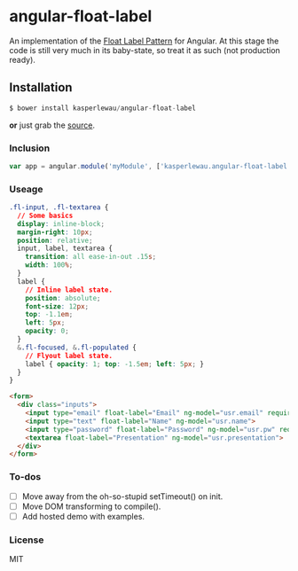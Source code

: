 # angular-float-label


An implementation of the [Float Label Pattern](http://bradfrostweb.com/blog/post/float-label-pattern/) for Angular. At this stage the code is still very much in its baby-state, so treat it as such (not production ready).

## Installation

```js
$ bower install kasperlewau/angular-float-label
```
**or** just grab the [source](https://raw.github.com/kasperlewau/angular-float-label/master/angular-float-label.js).

### Inclusion

```javascript
var app = angular.module('myModule', ['kasperlewau.angular-float-label', ...]);
```

### Useage
```css
.fl-input, .fl-textarea {
  // Some basics
  display: inline-block;
  margin-right: 10px;
  position: relative;
  input, label, textarea {
    transition: all ease-in-out .15s;
    width: 100%;
  }
  label {
    // Inline label state.
    position: absolute;
    font-size: 12px;
    top: -1.1em;
    left: 5px;
    opacity: 0;
  }
  &.fl-focused, &.fl-populated {
    // Flyout label state.
    label { opacity: 1; top: -1.5em; left: 5px; }
  }
}
```
```html
<form>
  <div class="inputs">
    <input type="email" float-label="Email" ng-model="usr.email" required>
    <input type="text" float-label="Name" ng-model="usr.name">
    <input type="password" float-label="Password" ng-model="usr.pw" required>
    <textarea float-label="Presentation" ng-model="usr.presentation">
  </div>
</form>
```

### To-dos
- [ ] Move away from the oh-so-stupid setTimeout() on init.
- [ ] Move DOM transforming to compile().
- [ ] Add hosted demo with examples.

### License

MIT